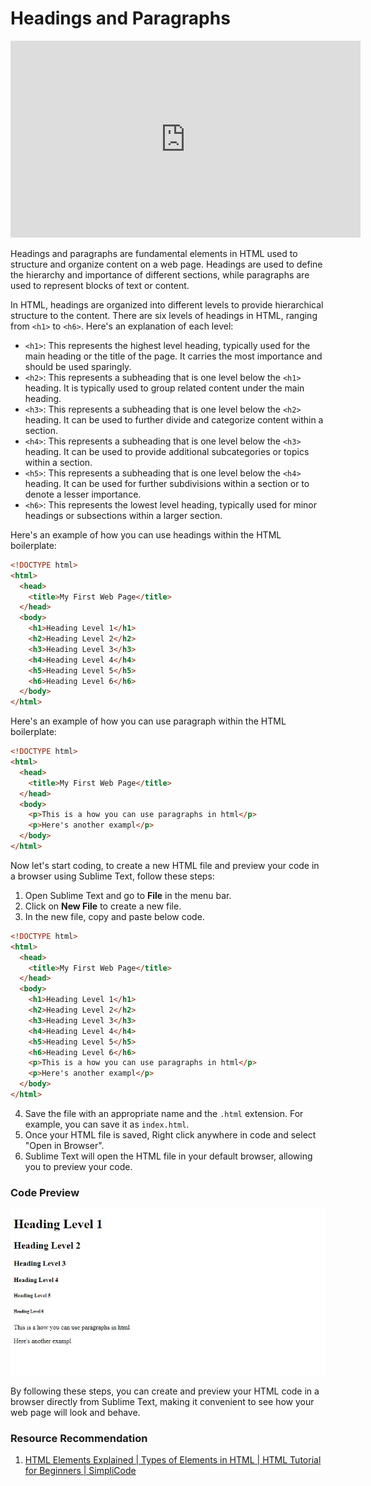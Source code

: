 # Headings and Paragraphs

<iframe width="560" height="315" src="https://www.youtube-nocookie.com/embed/salY_Sm6mv4" title="YouTube video player" frameborder="0" allow="accelerometer; autoplay; clipboard-write; encrypted-media; gyroscope; picture-in-picture; web-share" allowfullscreen></iframe>

Headings and paragraphs are fundamental elements in HTML used to structure and organize content on a web page. Headings are used to define the hierarchy and importance of different sections, while paragraphs are used to represent blocks of text or content.

In HTML, headings are organized into different levels to provide hierarchical structure to the content. There are six levels of headings in HTML, ranging from `<h1>` to `<h6>`. Here's an explanation of each level:

- `<h1>`: This represents the highest level heading, typically used for the main heading or the title of the page. It carries the most importance and should be used sparingly.
- `<h2>`: This represents a subheading that is one level below the `<h1>` heading. It is typically used to group related content under the main heading.
- `<h3>`: This represents a subheading that is one level below the `<h2>` heading. It can be used to further divide and categorize content within a section.
- `<h4>`: This represents a subheading that is one level below the `<h3>` heading. It can be used to provide additional subcategories or topics within a section.
- `<h5>`: This represents a subheading that is one level below the `<h4>` heading. It can be used for further subdivisions within a section or to denote a lesser importance.
- `<h6>`: This represents the lowest level heading, typically used for minor headings or subsections within a larger section.

Here's an example of how you can use headings within the HTML boilerplate:

```html
<!DOCTYPE html>
<html>
  <head>
    <title>My First Web Page</title>
  </head>
  <body>
    <h1>Heading Level 1</h1>
    <h2>Heading Level 2</h2>
    <h3>Heading Level 3</h3>
    <h4>Heading Level 4</h4>
    <h5>Heading Level 5</h5>
    <h6>Heading Level 6</h6>
  </body>
</html>
```

Here's an example of how you can use paragraph within the HTML boilerplate:

```html
<!DOCTYPE html>
<html>
  <head>
    <title>My First Web Page</title>
  </head>
  <body>
    <p>This is a how you can use paragraphs in html</p>
    <p>Here's another exampl</p>
  </body>
</html>
```

Now let's start coding, to create a new HTML file and preview your code in a browser using Sublime Text, follow these steps:

1. Open Sublime Text and go to **File** in the menu bar.
2. Click on **New File** to create a new file.
3. In the new file, copy and paste below code.

```html
<!DOCTYPE html>
<html>
  <head>
    <title>My First Web Page</title>
  </head>
  <body>
    <h1>Heading Level 1</h1>
    <h2>Heading Level 2</h2>
    <h3>Heading Level 3</h3>
    <h4>Heading Level 4</h4>
    <h5>Heading Level 5</h5>
    <h6>Heading Level 6</h6>
    <p>This is a how you can use paragraphs in html</p>
    <p>Here's another exampl</p>
  </body>
</html>
```

4. Save the file with an appropriate name and the `.html` extension. For example, you can save it as `index.html`.
5. Once your HTML file is saved, Right click anywhere in code and select "Open in Browser".
6. Sublime Text will open the HTML file in your default browser, allowing you to preview your code.

### Code Preview

![Code Preview](https://raw.githubusercontent.com/Abiey2579/designgriddata/master/learnpath/assets/images/headings-and-paragraphs.jpg)

By following these steps, you can create and preview your HTML code in a browser directly from Sublime Text, making it convenient to see how your web page will look and behave.

### Resource Recommendation

1. <a href="https://youtu.be/xR-dcJNRyVs" target="_blank">HTML Elements Explained | Types of Elements in HTML | HTML Tutorial for Beginners | SimpliCode
   </a>
